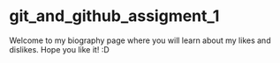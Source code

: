 # git_and_github_assigment_1

Welcome to my biography page where you will learn about my likes and dislikes. Hope you like it! :D 
